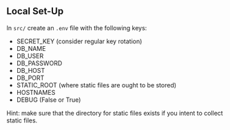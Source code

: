 ## Local Set-Up

In `src/` create an `.env` file with the following keys:

- SECRET_KEY (consider regular key rotation)
- DB_NAME
- DB_USER
- DB_PASSWORD
- DB_HOST
- DB_PORT
- STATIC_ROOT (where static files are ought to be stored)
- HOSTNAMES
- DEBUG (False or True)

Hint: make sure that the directory for static files exists if you intent to collect static files.
